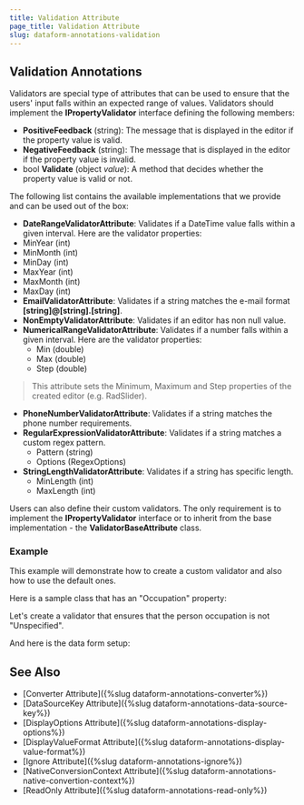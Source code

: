 ```yaml
---
title: Validation Attribute
page_title: Validation Attribute
slug: dataform-annotations-validation
---
```


## Validation Annotations

Validators are special type of attributes that can be used to ensure that the users' input falls within an expected range of values. Validators should implement the **IPropertyValidator** interface defining the following members:

- **PositiveFeedback** (string): The message that is displayed in the editor if the property value is valid.
- **NegativeFeedback** (string): The message that is displayed in the editor if the property value is invalid.
- bool **Validate** (object *value*): A method that decides whether the property value is valid or not.

The following list contains the available implementations that we provide and can be used out of the box:

- **DateRangeValidatorAttribute**: Validates if a DateTime value falls within a given interval. Here are the validator properties:
 - MinYear (int)
 - MinMonth (int)
 - MinDay (int)
 - MaxYear (int)
 - MaxMonth (int)
 - MaxDay (int)
- **EmailValidatorAttribute**: Validates if a string matches the e-mail format **[string]@[string].[string]**.
- **NonEmptyValidatorAttribute**: Validates if an editor has non null value.
- **NumericalRangeValidatorAttribute**: Validates if a number falls within a given interval. Here are the validator properties:
	- Min (double)
	- Max (double)
	- Step (double)

 >This attribute sets the Minimum, Maximum and Step properties of the created editor (e.g. RadSlider).
- **PhoneNumberValidatorAttribute**: Validates if a string matches the phone number requirements.
- **RegularExpressionValidatorAttribute**: Validates if a string matches a custom regex pattern.
	- Pattern (string)
	- Options (RegexOptions)
- **StringLengthValidatorAttribute**: Validates if a string has specific length.
	- MinLength (int)
	- MaxLength (int)

Users can also define their custom validators. The only requirement is to implement the **IPropertyValidator** interface or to inherit from the base implementation - the **ValidatorBaseAttribute** class.

### Example

This example will demonstrate how to create a custom validator and also how to use the default ones. 

Here is a sample class that has an "Occupation" property:

<snippet id='dataform-dataannotations-validation-source'/>

Let's create a validator that ensures that the person occupation is not "Unspecified".

<snippet id='dataform-dataannotations-validation-gendervalidationattribute'/>

And here is the data form setup:

<snippet id='dataform-dataannotations-validation-form'/>
	
## See Also

- [Converter Attribute]({%slug dataform-annotations-converter%})
- [DataSourceKey Attribute]({%slug dataform-annotations-data-source-key%})
- [DisplayOptions Attribute]({%slug dataform-annotations-display-options%})
- [DisplayValueFormat Attribute]({%slug dataform-annotations-display-value-format%})
- [Ignore Attribute]({%slug dataform-annotations-ignore%})
- [NativeConversionContext Attribute]({%slug dataform-annotations-native-convertion-context%})
- [ReadOnly Attribute]({%slug dataform-annotations-read-only%})
